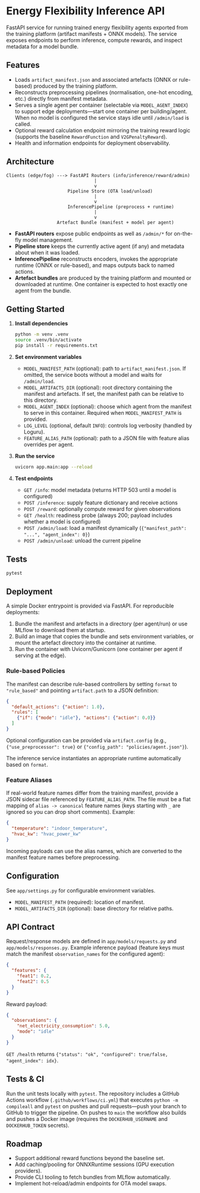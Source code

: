 # Energy Flexibility Inference API

FastAPI service for running trained energy flexibility agents exported from the
training platform (artifact manifests + ONNX models). The service exposes
endpoints to perform inference, compute rewards, and inspect metadata for a
model bundle.

## Features

- Loads `artifact_manifest.json` and associated artefacts (ONNX or rule-based)
  produced by the training platform.
- Reconstructs preprocessing pipelines (normalisation, one-hot encoding, etc.)
  directly from manifest metadata.
- Serves a single agent per container (selectable via `MODEL_AGENT_INDEX`) to
  support edge deployments—start one container per building/agent. When no
  model is configured the service stays idle until `/admin/load` is called.
- Optional reward calculation endpoint mirroring the training reward logic
  (supports the baseline `RewardFunction` and `V2GPenaltyReward`).
- Health and information endpoints for deployment observability.

## Architecture

```
Clients (edge/fog) ---> FastAPI Routers (info/inference/reward/admin)
                                 |
                                 v
                       Pipeline Store (OTA load/unload)
                                 |
                                 v
                       InferencePipeline (preprocess + runtime)
                                 |
                                 v
                   Artefact Bundle (manifest + model per agent)
```

- **FastAPI routers** expose public endpoints as well as `/admin/*` for
  on-the-fly model management.
- **Pipeline store** keeps the currently active agent (if any) and metadata
  about when it was loaded.
- **InferencePipeline** reconstructs encoders, invokes the appropriate runtime
  (ONNX or rule-based), and maps outputs back to named actions.
- **Artefact bundles** are produced by the training platform and mounted or
  downloaded at runtime. One container is expected to host exactly one agent
  from the bundle.

## Getting Started

1. **Install dependencies**
   ```bash
   python -m venv .venv
   source .venv/bin/activate
   pip install -r requirements.txt
   ```

2. **Set environment variables**
   - `MODEL_MANIFEST_PATH` (optional): path to `artifact_manifest.json`. If omitted,
     the service boots without a model and waits for `/admin/load`.
   - `MODEL_ARTIFACTS_DIR` (optional): root directory containing the manifest and
     artefacts. If set, the manifest path can be relative to this directory.
   - `MODEL_AGENT_INDEX` (optional): choose which agent from the manifest to serve
     in this container. Required when `MODEL_MANIFEST_PATH` is provided.
   - `LOG_LEVEL` (optional, default `INFO`): controls log verbosity (handled by
     Loguru).
   - `FEATURE_ALIAS_PATH` (optional): path to a JSON file with feature alias
     overrides per agent.

3. **Run the service**
   ```bash
   uvicorn app.main:app --reload
   ```

4. **Test endpoints**
   - `GET /info`: model metadata (returns HTTP 503 until a model is configured)
   - `POST /inference`: supply feature dictionary and receive actions
   - `POST /reward`: optionally compute reward for given observations
   - `GET /health`: readiness probe (always 200; payload includes whether a model
     is configured)
   - `POST /admin/load`: load a manifest dynamically (`{"manifest_path": "...", "agent_index": 0}`)
   - `POST /admin/unload`: unload the current pipeline

## Tests

```bash
pytest
```

## Deployment

A simple Docker entrypoint is provided via FastAPI. For reproducible deployments:

1. Bundle the manifest and artefacts in a directory (per agent/run) or use
   MLflow to download them at startup.
2. Build an image that copies the bundle and sets environment variables, or
   mount the artefact directory into the container at runtime.
3. Run the container with Uvicorn/Gunicorn (one container per agent if serving
   at the edge).

### Rule-based Policies

The manifest can describe rule-based controllers by setting `format` to
`"rule_based"` and pointing `artifact.path` to a JSON definition:

```json
{
  "default_actions": {"action": 1.0},
  "rules": [
    {"if": {"mode": "idle"}, "actions": {"action": 0.0}}
  ]
}
```

Optional configuration can be provided via `artifact.config` (e.g.,
`{"use_preprocessor": true}` or `{"config_path": "policies/agent.json"}`).

The inference service instantiates an appropriate runtime automatically based on
`format`.

### Feature Aliases

If real-world feature names differ from the training manifest, provide a JSON
sidecar file referenced by `FEATURE_ALIAS_PATH`. The file must be a flat
mapping of `alias -> canonical` feature names (keys starting with `_` are
ignored so you can drop short comments). Example:

```json
{
  "temperature": "indoor_temperature",
  "hvac_kw": "hvac_power_kw"
}
```

Incoming payloads can use the alias names, which are converted to the manifest
feature names before preprocessing.

## Configuration

See `app/settings.py` for configurable environment variables.

- `MODEL_MANIFEST_PATH` (required): location of manifest.
- `MODEL_ARTIFACTS_DIR` (optional): base directory for relative paths.

## API Contract

Request/response models are defined in `app/models/requests.py` and
`app/models/responses.py`. Example inference payload (feature keys must match
the manifest `observation_names` for the configured agent):

```json
{
  "features": {
    "feat1": 0.2,
    "feat2": 0.5
  }
}
```

Reward payload:

```json
{
  "observations": {
    "net_electricity_consumption": 5.0,
    "mode": "idle"
  }
}
```

`GET /health` returns `{"status": "ok", "configured": true/false, "agent_index": idx}`.

## Tests & CI

Run the unit tests locally with `pytest`. The repository includes a GitHub
Actions workflow (`.github/workflows/ci.yml`) that executes
`python -m compileall` and `pytest` on pushes and pull requests—push your branch
to GitHub to trigger the pipeline. On pushes to `main` the workflow also builds
and pushes a Docker image (requires the `DOCKERHUB_USERNAME` and
`DOCKERHUB_TOKEN` secrets).

## Roadmap

- Support additional reward functions beyond the baseline set.
- Add caching/pooling for ONNXRuntime sessions (GPU execution providers).
- Provide CLI tooling to fetch bundles from MLflow automatically.
- Implement hot-reload/admin endpoints for OTA model swaps.

